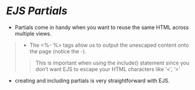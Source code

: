# _EJS Partials_
- Partials come in handy when you want to reuse the same HTML across multiple views.
>+ The <%- %> tags allow us to output the unescaped content onto the page (notice the -). 
>> This is important when using the include() statement since you don’t want EJS to escape your HTML characters like ‘<’, ‘>’
- creating and including partials is very straightforward with EJS.
